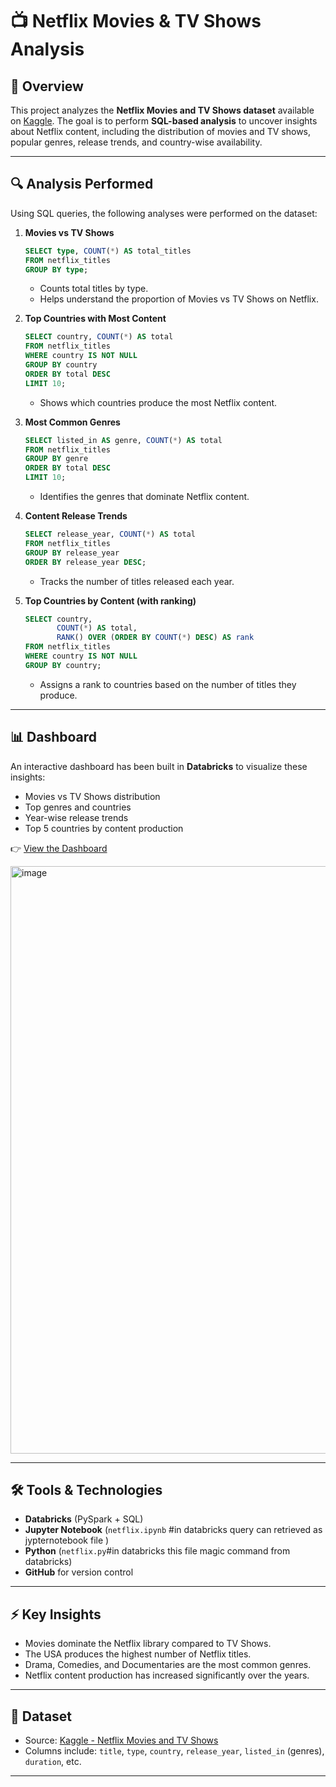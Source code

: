 
# 📺 Netflix Movies & TV Shows Analysis

## 🔹 Overview

This project analyzes the **Netflix Movies and TV Shows dataset** available on [Kaggle](https://www.kaggle.com/datasets/shivamb/netflix-shows).
The goal is to perform **SQL-based analysis** to uncover insights about Netflix content, including the distribution of movies and TV shows, popular genres, release trends, and country-wise availability.


---

## 🔍 Analysis Performed

Using SQL queries, the following analyses were performed on the dataset:

1. **Movies vs TV Shows**

   ```sql
   SELECT type, COUNT(*) AS total_titles
   FROM netflix_titles
   GROUP BY type;
   ```

   * Counts total titles by type.
   * Helps understand the proportion of Movies vs TV Shows on Netflix.

2. **Top Countries with Most Content**

   ```sql
   SELECT country, COUNT(*) AS total
   FROM netflix_titles
   WHERE country IS NOT NULL
   GROUP BY country
   ORDER BY total DESC
   LIMIT 10;
   ```

   * Shows which countries produce the most Netflix content.

3. **Most Common Genres**

   ```sql
   SELECT listed_in AS genre, COUNT(*) AS total
   FROM netflix_titles
   GROUP BY genre
   ORDER BY total DESC
   LIMIT 10;
   ```

   * Identifies the genres that dominate Netflix content.

4. **Content Release Trends**

   ```sql
   SELECT release_year, COUNT(*) AS total
   FROM netflix_titles
   GROUP BY release_year
   ORDER BY release_year DESC;
   ```

   * Tracks the number of titles released each year.

5. **Top Countries by Content (with ranking)**

   ```sql
   SELECT country,
          COUNT(*) AS total,
          RANK() OVER (ORDER BY COUNT(*) DESC) AS rank
   FROM netflix_titles
   WHERE country IS NOT NULL
   GROUP BY country;
   ```

   * Assigns a rank to countries based on the number of titles they produce.

---

## 📊 Dashboard

An interactive dashboard has been built in **Databricks** to visualize these insights:

* Movies vs TV Shows distribution
* Top genres and countries
* Year-wise release trends
* Top 5 countries by content production

👉 [View the Dashboard](https://dbc-e262f608-67b4.cloud.databricks.com/dashboardsv3/01f08105e03c152ea939ec4bdbea26be/published?o=1843048436549062)

<img width="1912" height="940" alt="image" src="https://github.com/user-attachments/assets/54741eeb-d6fb-4f4b-bad2-e72718832d75" />

---

## 🛠️ Tools & Technologies

* **Databricks** (PySpark + SQL)
* **Jupyter Notebook** (`netflix.ipynb` #in databricks query can retrieved as jypternotebook file )
* **Python** (`netflix.py`#in databricks this file magic command from databricks)
* **GitHub** for version control

---

## ⚡ Key Insights

* Movies dominate the Netflix library compared to TV Shows.
* The USA produces the highest number of Netflix titles.
* Drama, Comedies, and Documentaries are the most common genres.
* Netflix content production has increased significantly over the years.

---

## 📁 Dataset

* Source: [Kaggle - Netflix Movies and TV Shows](https://www.kaggle.com/datasets/shivamb/netflix-shows)
* Columns include: `title`, `type`, `country`, `release_year`, `listed_in` (genres), `duration`, etc.

---







